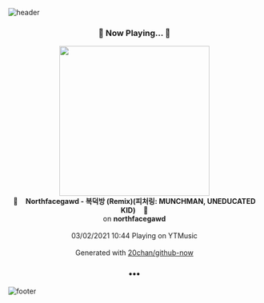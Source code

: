 ![header](https://capsule-render.vercel.app/api?type=wave&height=170&section=header&text=Hi.%20I'm%20SHIFT&fontColor=090707&fontAlignX=45&fontAlignY=65&fontSize=100)

<h3 align="center">🎵 Now Playing... 🎵</h3>
<p align="center">
  <a href="https://music.youtube.com/channel/UCfakw2KHYZknK38BaVgf0Ug">
    <img width="300" src="https://lh3.googleusercontent.com/46CmWYJQw6WSOj8HqvYgBXzaE0O3r-p9z6cqbLFeh2NArSR1RlKfwJSYuGMkaIYNq6i8-h69l8FpBiZg">
  </a>
  <br>
  🎵&nbsp&nbsp&nbsp <b>Northfacegawd - 복덕방 (Remix)(피처링: MUNCHMAN, UNEDUCATED KID)</b> &nbsp&nbsp&nbsp🎵
  <br>
  on <b>northfacegawd</b>
  
  <br />
  <br />
  03/02/2021 10:44 Playing on YTMusic
  <br />
  <br />
  Generated with <a href="https://github.com/20chan/github-now">20chan/github-now</a>
</p>

<h3 align="center">•••</h3>

![footer](https://capsule-render.vercel.app/api?type=wave&height=150&section=footer)
